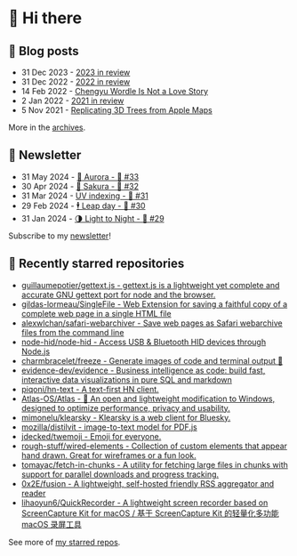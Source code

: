 # 👋 Hi there

## 📝 Blog posts

<!-- feed start -->
- 31 Dec 2023 - [2023 in review](https://cheeaun.com/blog/2023/12/2023-in-review/)
- 31 Dec 2022 - [2022 in review](https://cheeaun.com/blog/2022/12/2022-in-review/)
- 14 Feb 2022 - [Chengyu Wordle Is Not a Love Story](https://cheeaun.com/blog/2022/02/chengyu-wordle-is-not-a-love-story/)
- 2 Jan 2022 - [2021 in review](https://cheeaun.com/blog/2022/01/2021-in-review/)
- 5 Nov 2021 - [Replicating 3D Trees from Apple Maps](https://cheeaun.com/blog/2021/11/replicating-3d-trees-apple-maps/)
<!-- feed end -->

More in the [archives](https://cheeaun.com/blog/archives/).

## 📰 Newsletter

<!-- newsletter start -->
- 31 May 2024 - [🌌 Aurora - 🥫 #33](https://cheeaun.substack.com/p/aurora-33)
- 30 Apr 2024 - [🌸 Sakura - 🥫 #32](https://cheeaun.substack.com/p/sakura-32)
- 31 Mar 2024 - [UV indexing - 🥫 #31](https://cheeaun.substack.com/p/uv-indexing-31)
- 29 Feb 2024 - [🕴️ Leap day - 🥫 #30](https://cheeaun.substack.com/p/leap-day-30)
- 31 Jan 2024 - [🌗 Light to Night - 🥫 #29](https://cheeaun.substack.com/p/light-to-night-29)
<!-- newsletter end -->

Subscribe to my [newsletter](https://cheeaun.substack.com/)!

## 🌟 Recently starred repositories

<!-- starred repos start -->
- [guillaumepotier/gettext.js - gettext.js is a lightweight yet complete and accurate GNU gettext port for node and the browser.](https://github.com/guillaumepotier/gettext.js)
- [gildas-lormeau/SingleFile - Web Extension for saving a faithful copy of a complete web page in a single HTML file](https://github.com/gildas-lormeau/SingleFile)
- [alexwlchan/safari-webarchiver - Save web pages as Safari webarchive files from the command line](https://github.com/alexwlchan/safari-webarchiver)
- [node-hid/node-hid - Access USB & Bluetooth HID devices through Node.js](https://github.com/node-hid/node-hid)
- [charmbracelet/freeze - Generate images of code and terminal output 📸](https://github.com/charmbracelet/freeze)
- [evidence-dev/evidence - Business intelligence as code: build fast, interactive data visualizations in pure SQL and markdown](https://github.com/evidence-dev/evidence)
- [piqoni/hn-text - A text-first HN client. ](https://github.com/piqoni/hn-text)
- [Atlas-OS/Atlas - 🚀 An open and lightweight modification to Windows, designed to optimize performance, privacy and usability.](https://github.com/Atlas-OS/Atlas)
- [mimonelu/klearsky - Klearsky is a web client for Bluesky.](https://github.com/mimonelu/klearsky)
- [mozilla/distilvit - image-to-text model for PDF.js](https://github.com/mozilla/distilvit)
- [jdecked/twemoji - Emoji for everyone.](https://github.com/jdecked/twemoji)
- [rough-stuff/wired-elements - Collection of custom elements that appear hand drawn. Great for wireframes or a fun look.](https://github.com/rough-stuff/wired-elements)
- [tomayac/fetch-in-chunks - A utility for fetching large files in chunks with support for parallel downloads and progress tracking.](https://github.com/tomayac/fetch-in-chunks)
- [0x2E/fusion - A lightweight, self-hosted friendly RSS aggregator and reader](https://github.com/0x2E/fusion)
- [lihaoyun6/QuickRecorder - A lightweight screen recorder based on ScreenCapture Kit for macOS / 基于 ScreenCapture Kit 的轻量化多功能 macOS 录屏工具](https://github.com/lihaoyun6/QuickRecorder)
<!-- starred repos end -->

See more of [my starred repos](https://github.com/stars/cheeaun/).
